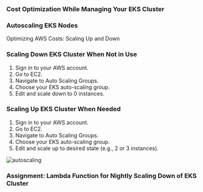 ### Cost Optimization While Managing Your EKS Cluster

### Autoscaling EKS Nodes
Optimizing AWS Costs: Scaling Up and Down

### Scaling Down EKS Cluster When Not in Use

1. Sign in to your AWS account.
2. Go to EC2.
3. Navigate to Auto Scaling Groups.
4. Choose your EKS auto-scaling group.
5. Edit and scale down to 0 instances.

### Scaling Up EKS Cluster When Needed

1. Sign in to your AWS account.
2. Go to EC2.
3. Navigate to Auto Scaling Groups.
4. Choose your EKS auto-scaling group.
5. Edit and scale up to desired state (e.g., 2 or 3 instances).

![autoscaling](image.png)

### Assignment: Lambda Function for Nightly Scaling Down of EKS Cluster